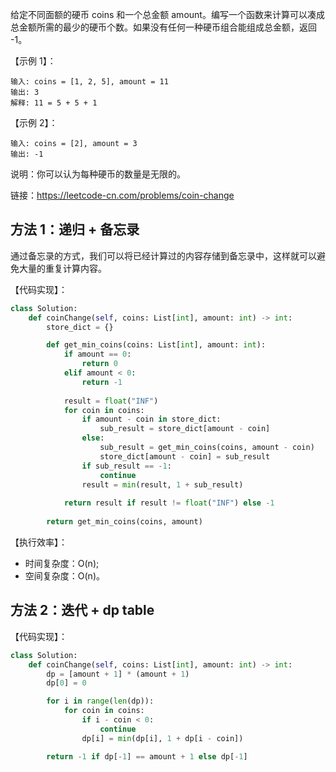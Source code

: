 给定不同面额的硬币 coins 和一个总金额 amount。编写一个函数来计算可以凑成总金额所需的最少的硬币个数。如果没有任何一种硬币组合能组成总金额，返回 -1。

【示例 1】：
```
输入: coins = [1, 2, 5], amount = 11
输出: 3 
解释: 11 = 5 + 5 + 1
```

【示例 2】：
```
输入: coins = [2], amount = 3
输出: -1
```

说明：你可以认为每种硬币的数量是无限的。

链接：https://leetcode-cn.com/problems/coin-change

## 方法 1：递归 + 备忘录
通过备忘录的方式，我们可以将已经计算过的内容存储到备忘录中，这样就可以避免大量的重复计算内容。

【代码实现】：
```python
class Solution:
    def coinChange(self, coins: List[int], amount: int) -> int:
        store_dict = {}

        def get_min_coins(coins: List[int], amount: int):
            if amount == 0:
                return 0
            elif amount < 0:
                return -1
            
            result = float("INF")
            for coin in coins:
                if amount - coin in store_dict:
                    sub_result = store_dict[amount - coin]
                else:
                    sub_result = get_min_coins(coins, amount - coin)
                    store_dict[amount - coin] = sub_result
                if sub_result == -1:
                    continue
                result = min(result, 1 + sub_result)
            
            return result if result != float("INF") else -1
        
        return get_min_coins(coins, amount)
```

【执行效率】：
- 时间复杂度：O(n);
- 空间复杂度：O(n)。

## 方法 2：迭代 + dp table

【代码实现】：
```python
class Solution:
    def coinChange(self, coins: List[int], amount: int) -> int:
        dp = [amount + 1] * (amount + 1)
        dp[0] = 0

        for i in range(len(dp)):
            for coin in coins:
                if i - coin < 0:
                    continue
                dp[i] = min(dp[i], 1 + dp[i - coin])

        return -1 if dp[-1] == amount + 1 else dp[-1]
```